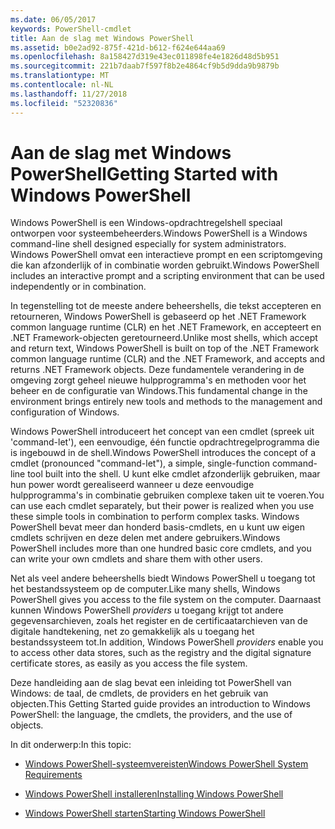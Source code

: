 ```yaml
---
ms.date: 06/05/2017
keywords: PowerShell-cmdlet
title: Aan de slag met Windows PowerShell
ms.assetid: b0e2ad92-875f-421d-b612-f624e644aa69
ms.openlocfilehash: 8a158427d319e43ec011898fe4e1826d48d5b951
ms.sourcegitcommit: 221b7daab7f597f8b2e4864cf9b5d9dda9b9879b
ms.translationtype: MT
ms.contentlocale: nl-NL
ms.lasthandoff: 11/27/2018
ms.locfileid: "52320836"
---
```

# <a name="getting-started-with-windows-powershell"></a><span data-ttu-id="4a4cf-103">Aan de slag met Windows PowerShell</span><span class="sxs-lookup"><span data-stu-id="4a4cf-103">Getting Started with Windows PowerShell</span></span>
<span data-ttu-id="4a4cf-104">Windows PowerShell is een Windows-opdrachtregelshell speciaal ontworpen voor systeembeheerders.</span><span class="sxs-lookup"><span data-stu-id="4a4cf-104">Windows PowerShell is a Windows command-line shell designed especially for system administrators.</span></span> <span data-ttu-id="4a4cf-105">Windows PowerShell omvat een interactieve prompt en een scriptomgeving die kan afzonderlijk of in combinatie worden gebruikt.</span><span class="sxs-lookup"><span data-stu-id="4a4cf-105">Windows PowerShell includes an interactive prompt and a scripting environment that can be used independently or in combination.</span></span>

<span data-ttu-id="4a4cf-106">In tegenstelling tot de meeste andere beheershells, die tekst accepteren en retourneren, Windows PowerShell is gebaseerd op het .NET Framework common language runtime (CLR) en het .NET Framework, en accepteert en .NET Framework-objecten geretourneerd.</span><span class="sxs-lookup"><span data-stu-id="4a4cf-106">Unlike most shells, which accept and return text, Windows PowerShell is built on top of the .NET Framework common language runtime (CLR) and the .NET Framework, and accepts and returns .NET Framework objects.</span></span> <span data-ttu-id="4a4cf-107">Deze fundamentele verandering in de omgeving zorgt geheel nieuwe hulpprogramma's en methoden voor het beheer en de configuratie van Windows.</span><span class="sxs-lookup"><span data-stu-id="4a4cf-107">This fundamental change in the environment brings entirely new tools and methods to the management and configuration of Windows.</span></span>

<span data-ttu-id="4a4cf-108">Windows PowerShell introduceert het concept van een cmdlet (spreek uit 'command-let'), een eenvoudige, één functie opdrachtregelprogramma die is ingebouwd in de shell.</span><span class="sxs-lookup"><span data-stu-id="4a4cf-108">Windows PowerShell introduces the concept of a cmdlet (pronounced "command-let"), a simple, single-function command-line tool built into the shell.</span></span> <span data-ttu-id="4a4cf-109">U kunt elke cmdlet afzonderlijk gebruiken, maar hun power wordt gerealiseerd wanneer u deze eenvoudige hulpprogramma's in combinatie gebruiken complexe taken uit te voeren.</span><span class="sxs-lookup"><span data-stu-id="4a4cf-109">You can use each cmdlet separately, but their power is realized when you use these simple tools in combination to perform complex tasks.</span></span> <span data-ttu-id="4a4cf-110">Windows PowerShell bevat meer dan honderd basis-cmdlets, en u kunt uw eigen cmdlets schrijven en deze delen met andere gebruikers.</span><span class="sxs-lookup"><span data-stu-id="4a4cf-110">Windows PowerShell includes more than one hundred basic core cmdlets, and you can write your own cmdlets and share them with other users.</span></span>

<span data-ttu-id="4a4cf-111">Net als veel andere beheershells biedt Windows PowerShell u toegang tot het bestandssysteem op de computer.</span><span class="sxs-lookup"><span data-stu-id="4a4cf-111">Like many shells, Windows PowerShell gives you access to the file system on the computer.</span></span> <span data-ttu-id="4a4cf-112">Daarnaast kunnen Windows PowerShell *providers* u toegang krijgt tot andere gegevensarchieven, zoals het register en de certificaatarchieven van de digitale handtekening, net zo gemakkelijk als u toegang het bestandssysteem tot.</span><span class="sxs-lookup"><span data-stu-id="4a4cf-112">In addition, Windows PowerShell *providers* enable you to access other data stores, such as the registry and the digital signature certificate stores, as easily as you access the file system.</span></span>

<span data-ttu-id="4a4cf-113">Deze handleiding aan de slag bevat een inleiding tot PowerShell van Windows: de taal, de cmdlets, de providers en het gebruik van objecten.</span><span class="sxs-lookup"><span data-stu-id="4a4cf-113">This Getting Started guide provides an introduction to Windows PowerShell: the language, the cmdlets, the providers, and the use of objects.</span></span>

<span data-ttu-id="4a4cf-114">In dit onderwerp:</span><span class="sxs-lookup"><span data-stu-id="4a4cf-114">In this topic:</span></span>

- [<span data-ttu-id="4a4cf-115">Windows PowerShell-systeemvereisten</span><span class="sxs-lookup"><span data-stu-id="4a4cf-115">Windows PowerShell System Requirements</span></span>](../setup/Windows-PowerShell-System-Requirements.md)

- [<span data-ttu-id="4a4cf-116">Windows PowerShell installeren</span><span class="sxs-lookup"><span data-stu-id="4a4cf-116">Installing Windows PowerShell</span></span>](../setup/Installing-Windows-PowerShell.md)

- [<span data-ttu-id="4a4cf-117">Windows PowerShell starten</span><span class="sxs-lookup"><span data-stu-id="4a4cf-117">Starting Windows PowerShell</span></span>](../setup/Starting-Windows-PowerShell.md)
